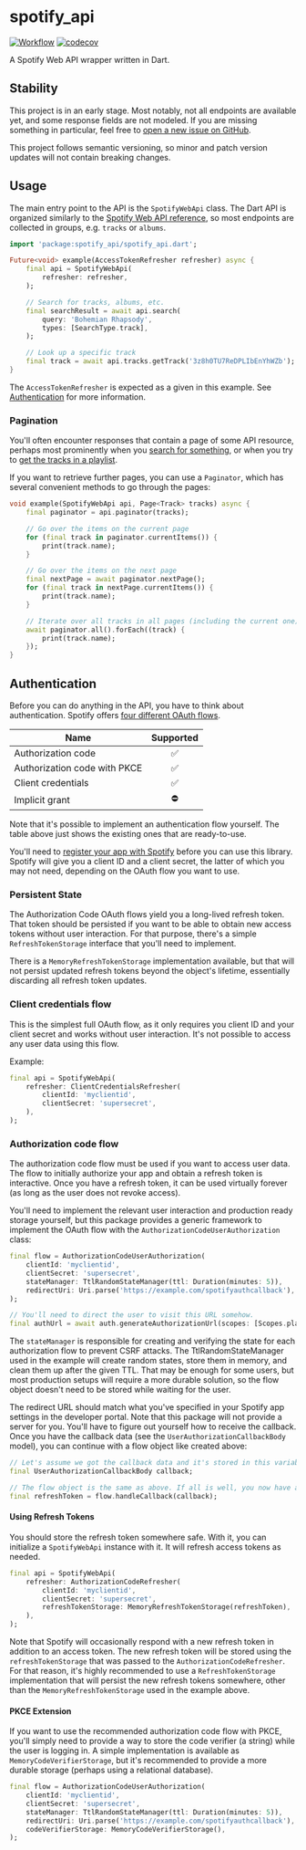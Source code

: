 # spotify_api

[![Workflow](https://github.com/BjoernPetersen/spotify_api/actions/workflows/workflow.yaml/badge.svg)](https://github.com/BjoernPetersen/spotify_api/actions/workflows/workflow.yaml)
[![codecov](https://codecov.io/gh/BjoernPetersen/spotify_api/branch/main/graph/badge.svg?token=c7hHoMDzxM)](https://codecov.io/gh/BjoernPetersen/spotify_api)

A Spotify Web API wrapper written in Dart.

## Stability

This project is in an early stage. Most notably, not all endpoints are available yet, and some
response fields are not modeled. If you are missing something in particular, feel free to
[open a new issue on GitHub](https://github.com/BjoernPetersen/spotify_api/issues).

This project follows semantic versioning, so minor and patch version updates will not contain
breaking changes.

## Usage

The main entry point to the API is the `SpotifyWebApi` class. The Dart API is organized similarly to the
[Spotify Web API reference](https://developer.spotify.com/documentation/web-api/reference/), so most endpoints are
collected in groups, e.g. `tracks` or `albums`.

```dart
import 'package:spotify_api/spotify_api.dart';

Future<void> example(AccessTokenRefresher refresher) async {
    final api = SpotifyWebApi(
        refresher: refresher,
    );

    // Search for tracks, albums, etc.
    final searchResult = await api.search(
        query: 'Bohemian Rhapsody',
        types: [SearchType.track],
    );

    // Look up a specific track
    final track = await api.tracks.getTrack('3z8h0TU7ReDPLIbEnYhWZb');
}
```

The `AccessTokenRefresher` is expected as a given in this example. See [Authentication](#authentication) for more
information.

### Pagination

You'll often encounter responses that contain a page of some API resource, perhaps most prominently when you [search
for something](https://developer.spotify.com/documentation/web-api/reference/#/operations/search), or when you try to
[get the tracks in a playlist](https://developer.spotify.com/documentation/web-api/reference/#/operations/get-playlists-tracks).

If you want to retrieve further pages, you can use a `Paginator`, which has several convenient methods to go through the
pages:

```dart
void example(SpotifyWebApi api, Page<Track> tracks) async {
    final paginator = api.paginator(tracks);

    // Go over the items on the current page
    for (final track in paginator.currentItems()) {
        print(track.name);
    }

    // Go over the items on the next page
    final nextPage = await paginator.nextPage();
    for (final track in nextPage.currentItems()) {
        print(track.name);
    }

    // Iterate over all tracks in all pages (including the current one)
    await paginator.all().forEach((track) {
        print(track.name);
    });
}
```

## Authentication

Before you can do anything in the API, you have to think about authentication. Spotify offers
[four different OAuth flows](https://developer.spotify.com/documentation/general/guides/authorization/).

| Name                         | Supported |
|------------------------------|:---------:|
| Authorization code           |     ✅     |
| Authorization code with PKCE |     ✅     |
| Client credentials           |     ✅     |
| Implicit grant               |     ⛔     |

Note that it's possible to implement an authentication flow yourself. The table above just shows the existing ones that
are ready-to-use.

You'll need to [register your app with Spotify](https://developer.spotify.com/dashboard) before you can use this
library. Spotify will give you a client ID and a client secret, the latter of which you may not need, depending on the
OAuth flow you want to use.

### Persistent State

The Authorization Code OAuth flows yield you a long-lived refresh token. That token should be persisted if you want to
be able to obtain new access tokens without user interaction. For that purpose, there's a simple
`RefreshTokenStorage` interface that you'll need to implement.

There is a `MemoryRefreshTokenStorage` implementation available, but that will not persist updated refresh
tokens beyond the object's lifetime, essentially discarding all refresh token updates.

### Client credentials flow

This is the simplest full OAuth flow, as it only requires you client ID and your client secret and works without user
interaction. It's not possible to access any user data using this flow.

Example:

```dart
final api = SpotifyWebApi(
    refresher: ClientCredentialsRefresher(
        clientId: 'myclientid',
        clientSecret: 'supersecret',
    ),
);
```

### Authorization code flow

The authorization code flow must be used if you want to access user data. The flow to initially
authorize your app and obtain a refresh token is interactive. Once you have a refresh token, it can
be used virtually forever (as long as the user does not revoke access).

You'll need to implement the relevant user interaction and production ready storage yourself, but
this package provides a generic framework to implement the OAuth flow with the
`AuthorizationCodeUserAuthorization` class:

```dart
final flow = AuthorizationCodeUserAuthorization(
    clientId: 'myclientid',
    clientSecret: 'supersecret',
    stateManager: TtlRandomStateManager(ttl: Duration(minutes: 5)),
    redirectUri: Uri.parse('https://example.com/spotifyauthcallback'),
);

// You'll need to direct the user to visit this URL somehow.
final authUrl = await auth.generateAuthorizationUrl(scopes: [Scopes.playlistReadPrivate]);
```

The `stateManager` is responsible for creating and verifying the state for each authorization flow
to prevent CSRF attacks. The TtlRandomStateManager used in the example will create random states,
store them in memory, and clean them up after the given TTL. That may be enough for some users, but
most production setups will require a more durable solution, so the flow object doesn't need to be
stored while waiting for the user.

The redirect URL should match what you've specified in your Spotify app settings in the developer
portal. Note that this package will not provide a server for you. You'll have to figure out yourself
how to receive the callback. Once you have the callback data (see the
`UserAuthorizationCallbackBody` model), you can continue with a flow object like created above:

```dart
// Let's assume we got the callback data and it's stored in this variable
final UserAuthorizationCallbackBody callback;

// The flow object is the same as above. If all is well, you now have a refresh token!
final refreshToken = flow.handleCallback(callback);
```

#### Using Refresh Tokens

You should store the refresh token somewhere safe. With it, you can initialize a `SpotifyWebApi`
instance with it. It will refresh access tokens as needed.

```dart
final api = SpotifyWebApi(
    refresher: AuthorizationCodeRefresher(
        clientId: 'myclientid',
        clientSecret: 'supersecret',
        refreshTokenStorage: MemoryRefreshTokenStorage(refreshToken),
    ),
);
```

Note that Spotify will occasionally respond with a new refresh token in addition to an access token.
The new refresh token will be stored using the `refreshTokenStorage` that was passed to the
`AuthorizationCodeRefresher`. For that reason, it's highly recommended to use a
`RefreshTokenStorage` implementation that will persist the new refresh tokens somewhere, other than
the `MemoryRefreshTokenStorage` used in the example above.

#### PKCE Extension

If you want to use the recommended authorization code flow with PKCE, you'll simply need to provide
a way to store the code verifier (a string) while the user is logging in. A simple implementation
is available as `MemoryCodeVerifierStorage`, but it's recommended to provide a more durable storage
(perhaps using a relational database).

```dart
final flow = AuthorizationCodeUserAuthorization(
    clientId: 'myclientid',
    clientSecret: 'supersecret',
    stateManager: TtlRandomStateManager(ttl: Duration(minutes: 5)),
    redirectUri: Uri.parse('https://example.com/spotifyauthcallback'),
    codeVerifierStorage: MemoryCodeVerifierStorage(),
);
```

